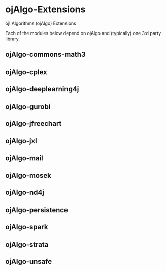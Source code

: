 # ojAlgo-Extensions

oj! Algorithms (ojAlgo) Extensions

Each of the modules below depend on ojAlgo and (typically) one 3:d party library.

## ojAlgo-commons-math3

## ojAlgo-cplex

## ojAlgo-deeplearning4j

## ojAlgo-gurobi

## ojAlgo-jfreechart

## ojAlgo-jxl

## ojAlgo-mail

## ojAlgo-mosek

## ojAlgo-nd4j

## ojAlgo-persistence

## ojAlgo-spark

## ojAlgo-strata

## ojAlgo-unsafe
